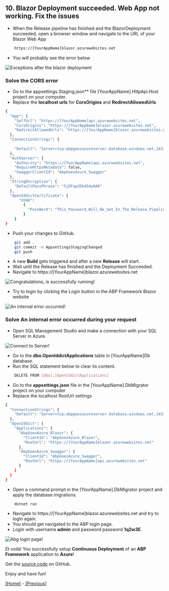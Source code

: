 ## 10. Blazor Deployment succeeded. Web App not working. Fix the issues

* When the Release pipeline has finished and the BlazorDeployment succeeded, open a browser window and navigate to the URL of your Blazor Web App

```html
    https://[YourAppName]blazor.azurewebsites.net
```

* You will probably see the error below

![Exceptions after the blazor deployment](../images/exceptions_after_blazor_deployment.png)

### Solve the CORS error

* Go to the appsettings.Staging.json** file [YourAppName].HttpApi.Host project on your computer.
* Replace the **localhost urls** for **CorsOrigins** and **RedirectAllowedUrls**

```bash
{
  "App": {
    "SelfUrl": "https://[YourAppName]api.azurewebsites.net",
    "CorsOrigins": "https://[YourAppName]blazor.azurewebsites.net",
    "RedirectAllowedUrls": "https://[YourAppName]blazor.azurewebsites.net"
  },
  "ConnectionStrings": {
    
    "Default": "Server=tcp:abpgoesazureserver.database.windows.net,1433;Initial Catalog=AbpGoesAzureDb;Persist Security Info=False;User ID=serveradmin;Password=Server2008!;MultipleActiveResultSets=False;Encrypt=True;TrustServerCertificate=False;Connection Timeout=30;"
  },
  "AuthServer": {
    "Authority": "https://[YourAppName]api.azurewebsites.net",
    "RequireHttpsMetadata": false,
    "SwaggerClientId": "AbpGoesAzure_Swagger"
  },
  "StringEncryption": {
    "DefaultPassPhrase": "5jDFap2Dk454yHA0"
  },
  "OpenIddictCertificate": { 
      "X590": 
        { 
          "PassWord": "This_Password_Will_Be_Set_In_The_Release_Pipeline" 
        }  
    }
}
```

* Push your changes to GitHub.

```bash
    git add .
    git commit -m AppsettingsStagingChanged
    git push
```

* A new **Build** gets triggered and after a new **Release** will start.
* Wait until the Release has finished and the Deployment Succeeded.
* Navigate to https://[YourAppName]blazor.azurewebsites.net

![Congratulations, is successfully running!](../images/blazor_page_up_and_running.png)

* Try to login by clicking the Login button in the ABP Framework Blazor website

![An internal error occurred!](../images/an_internal_error_occurred_during_your_request.png)

### Solve An internal error occurred during your request

* Open SQL Management Studio and make a connection with your SQL Server in Azure.

![Connect to Server!](../images/connect_to_server_database_in_azure.png)

* Go to the **dbo.OpenIddictApplications** table in [YourAppName]Db database.
* Run the SQL statement below to clear its content.

```bash
    DELETE FROM [dbo].[OpenIddictApplications]
```

* Go to the **appsettings.json** file in the [YourAppName].DbMigrator project on your computer
* Replace the localhost RootUrl settings  

```bash
{
  "ConnectionStrings": {
    "Default": "Server=tcp:abpgoesazureserver.database.windows.net,1433;Initial Catalog=AbpGoesAzureDb;Persist Security Info=False;User ID=serveradmin;Password=Server2008!;MultipleActiveResultSets=False;Encrypt=True;TrustServerCertificate=False;Connection Timeout=30;"
  },
  "OpenIddict": {
    "Applications": {
      "AbpGoesAzure_Blazor": {
        "ClientId": "AbpGoesAzure_Blazor",
        "RootUrl": "https://[YourAppName]blazor.azurewebsites.net"
      },
      "AbpGoesAzure_Swagger": {
        "ClientId": "AbpGoesAzure_Swagger",
        "RootUrl": "https://[YourAppName]api.azurewebsites.net"
      }
    }
  }
}
```

* Open a command prompt in the [YourAppName].DbMigrator project and apply the database migrations.

```bash
    dotnet run
```

* Navigate to https://[YourAppName]blazor.azurewebsites.net and try to login again.
* You should get navigated to the ABP login page.
* Login with username **admin** and password password **1q2w3E**.

![Abg login page!](../images/abp_login_screen.png)

Et voilà! You successfully setup **Continuous Deployment** of an **ABP Framework** application to **Azure**!

Get the [source code](https://github.com/bartvanhoey/AbpGoesAzure.git) on GitHub.

Enjoy and have fun!

[[Home]](../README.md) - [[Previous]](tutorial/../9.add-an-extra-stage-in-the-release-pipeline-for-the-blazor-project.md)
